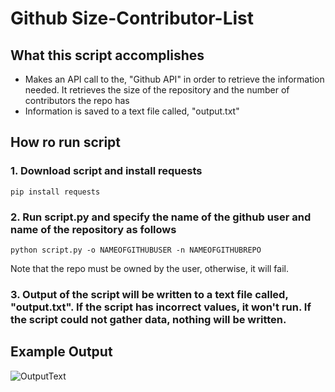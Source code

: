 # Github Size-Contributor-List

## What this script accomplishes

- Makes an API call to the, "Github API" in order to retrieve the information needed. It retrieves the size of the repository and the number of contributors the repo has
- Information is saved to a text file called, "output.txt"

## How ro run script

### 1. Download script and install requests
```
pip install requests
```

### 2. Run script.py and specify the name of the github user and name of the repository as follows
```
python script.py -o NAMEOFGITHUBUSER -n NAMEOFGITHUBREPO
```

Note that the repo must be owned by the user, otherwise, it will fail.


### 3. Output of the script will be written to a text file called, "output.txt". If the script has incorrect values, it won't run. If the script could not gather data, nothing will be written.


## Example Output
![OutputText](https://i.imgur.com/Ckttce3.png)
    